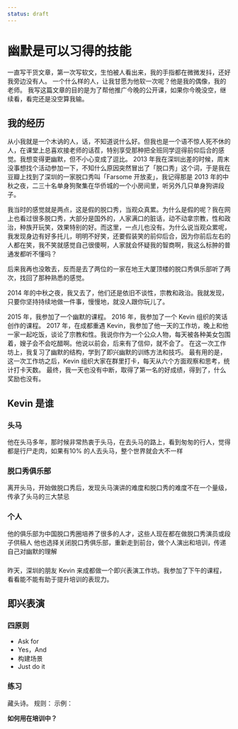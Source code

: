 ```yaml
---
status: draft
---
```


# 幽默是可以习得的技能 #
一直写干货文章，第一次写软文，生怕被人看出来，我的手指都在微微发抖，还好我旁边没有人。
一个什么样的人，让我甘愿为他软一次呢？他是我的偶像，我的老师。
我写这篇文章的目的是为了帮他推广今晚的公开课，如果你今晚没空，继续看，看完还是没空算我输。

## 我的经历
从小我就是一个木讷的人，话，不知道说什么好。但我也是一个语不惊人死不休的人，在课堂上总喜欢接老师的话茬，特别享受那种把全班同学逗得前仰后合的感觉。我想变得更幽默，但不小心变成了逗比。
2013 年我在深圳出差的时候，周末没事想找个活动参加一下，不知什么原因突然冒出了「脱口秀」这个词，于是我在豆瓣上找到了深圳的一家脱口秀叫「Farsome 开放麦」，我记得那是 2013 年的中秋之夜，二三十名单身狗聚集在华侨城的一个小房间里，听另外几只单身狗讲段子。

我当时的感觉就是两点，这是假的脱口秀，当观众真累。为什么是假的呢？我在网上也看过很多脱口秀，大部分是国外的，人家满口的脏话，动不动拿宗教，性和政治，种族开玩笑，效果特别的好。而这里，一点儿也没有。为什么说当观众累呢，我发现身边有好多托儿，明明不好笑，还要假装笑的前仰后合，因为你前后左右的人都在笑，我不笑就感觉自己很傻啊，人家就会怀疑我的智商啊，我这么标肿的普通发都听不懂吗？

后来我再也没敢去，反而是去了两位的一家在地王大厦顶楼的脱口秀俱乐部听了两次，找回了那种熟悉的感觉。

2014 年的中秋之夜，我又去了，他们还是依旧不谈性，宗教和政治。我就发现，只要你坚持持续地做一件事，慢慢地，就没人跟你玩儿了。

2015 年，我参加了一个幽默的课程。
2016 年，我参加了一个 Kevin 组织的笑话创作的课程。
2017 年，在成都重遇 Kevin，我参加了他一天的工作坊，晚上和他一家一起吃饭，谈论了宗教和性。我说你作为一个公众人物，每天被各种美女包围着，嫂子会不会吃醋啊。他说以前会，后来有了信仰，就不会了。
在这一次工作坊上，我复习了幽默的结构，学到了即兴幽默的训练方法和技巧。
最有用的是，这一次工作坊之后，Kevin 组织大家在群里打卡，每天从六个方面观察和思考，统计打卡天数。
最终，我一天也没有中断，取得了第一名的好成绩，得到了，什么奖励也没有。


## Kevin 是谁 ##



### 头马 ###

他在头马多年，那时候非常热衷于头马，在去头马的路上，看到匆匆的行人，觉得都是行尸走肉，如果有10% 的人去头马，整个世界就会大不一样


### 脱口秀俱乐部 ###

离开头马，开始做脱口秀后，发现头马演讲的难度和脱口秀的难度不在一个量级，传承了头马的三大禁忌


### 个人 ###

他的俱乐部为中国脱口秀圈培养了很多的人才，这些人现在都在做脱口秀演员或段子供稿人
他也选择关闭脱口秀俱乐部，重新走到前台，做个人演出和培训，传递自己对幽默的理解


###  ###



昨天，深圳的朋友 Kevin 来成都做一个即兴表演工作坊。我参加了下午的课程，看看能不能有助于提升培训的表现力。

## 即兴表演
### 四原则
* Ask for
* Yes，And
* 构建场景
* Just do it

### 练习
藏头诗。
规则：
示例：

**如何用在培训中？**